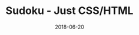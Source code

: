 ---
title: 'Sudoku - Just CSS/HTML'
description: 'Complete a sudoku puzzle without Javascript or server-side interaction.'
gametype: 'simple'
gameid: 27
date: 2018-06-20
tags: []
draft: false
type: 'games'
num19: [{'idx':1,'arr1':[1,2,3,4,5,6,7,8,9],'arr2':[1,2,3,4,5,6,7,8,9]},{'idx':2,'arr1':[1,2,3,4,5,6,7,8,9],'arr2':[1,2,3,4,5,6,7,8,9]},{'idx':3,'arr1':[1,2,3,4,5,6,7,8,9],'arr2':[1,2,3,4,5,6,7,8,9]},{'idx':4,'arr1':[1,2,3,4,5,6,7,8,9],'arr2':[1,2,3,4,5,6,7,8,9]},{'idx':5,'arr1':[1,2,3,4,5,6,7,8,9],'arr2':[1,2,3,4,5,6,7,8,9]},{'idx':6,'arr1':[1,2,3,4,5,6,7,8,9],'arr2':[1,2,3,4,5,6,7,8,9]},{'idx':7,'arr1':[1,2,3,4,5,6,7,8,9],'arr2':[1,2,3,4,5,6,7,8,9]},{'idx':8,'arr1':[1,2,3,4,5,6,7,8,9],'arr2':[1,2,3,4,5,6,7,8,9]},{'idx':9,'arr1':[1,2,3,4,5,6,7,8,9],'arr2':[1,2,3,4,5,6,7,8,9]}]
puzzle: [[3, 2, 0, 6, 1, 9, 0, 0, 4], [0, 0, 0, 0, 8, 0, 0, 0, 1], [0, 0, 8, 0, 0, 0, 3, 0, 0], [5, 0, 0, 7, 0, 4, 0, 0, 9], [6, 7, 0, 0, 0, 0, 0, 4, 3], [9, 0, 0, 1, 0, 3, 0, 0, 2], [0, 0, 7, 0, 0, 0, 4, 0, 0], [8, 0, 0, 0, 2, 0, 0, 0, 0], [2, 0, 0, 9, 7, 5, 0, 1, 8]]
layout: 'sudokucssstatic'
---